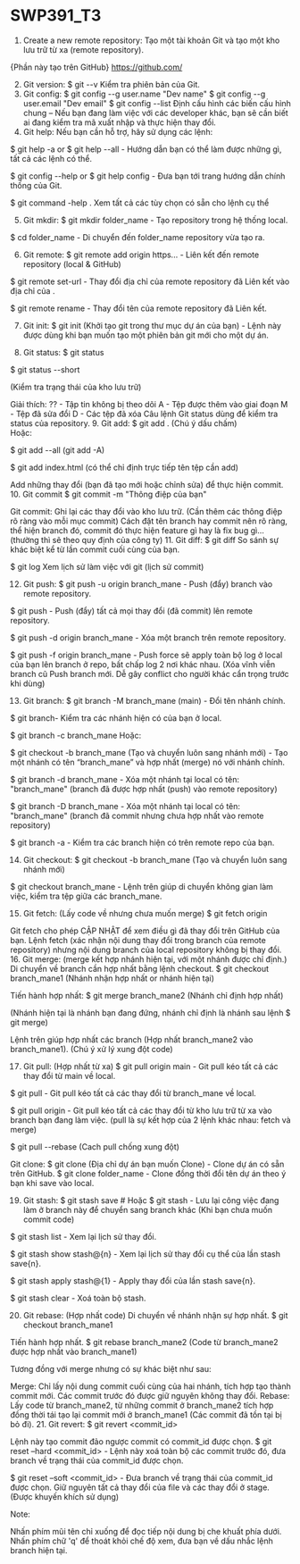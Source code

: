 # SWP391_T3

1. Create a new remote repository:
   Tạo một tài khoản Git và tạo một kho lưu trữ từ xa (remote repository).

{Phần này tạo trên GitHub} https://github.com/

2. Git version:
   $ git --v
   Kiểm tra phiên bản của Git.
3. Git config:
   $ git config --g user.name "Dev name"
   $ git config --g user.email "Dev email"
   $ git config --list
   Định cấu hình các biến cấu hình chung – Nếu bạn đang làm việc với các developer khác, bạn sẽ cần biết ai đang kiểm tra mã xuất nhập và thực hiện thay đổi.
4. Git help:
   Nếu bạn cần hỗ trợ, hãy sử dụng các lệnh:

$ git help -a or $ git help --all - Hướng dẫn bạn có thể làm được những gì, tất cả các lệnh có thể.

$ git config --help or $ git help config - Đưa bạn tới trang hướng dẫn chính thống của Git.

$ git command -help . Xem tất cả các tùy chọn có sẵn cho lệnh cụ thể

5. Git mkdir:
   $ git mkdir folder_name - Tạo repository trong hệ thống local.

$ cd folder_name - Di chuyển đến folder_name repository vừa tạo ra.

6. Git remote:
   $ git remote add origin https... <url> - Liên kết đến remote repository (local & GitHub)

$ git remote set-url <name> <new url> - Thay đổi địa chỉ của remote repository đã Liên kết vào địa chỉ của <new url>.

$ git remote rename <old> <new> - Thay đổi tên của remote repository đã Liên kết.

7. Git init:
   $ git init (Khởi tạo git trong thư mục dự án của bạn) - Lệnh này được dùng khi bạn muốn tạo một phiên bản git mới cho một dự án.

8. Git status:
   $ git status

$ git status --short

(Kiểm tra trạng thái của kho lưu trữ)

Giải thích:
?? - Tập tin không bị theo dõi
A - Tệp được thêm vào giai đoạn
M - Tệp đã sửa đổi
D - Các tệp đã xóa
Câu lệnh Git status dùng để kiểm tra status của repository. 9. Git add:
$ git add . (Chú ý dấu chấm)  
Hoặc:

$ git add --all (git add -A)

$ git add index.html (có thể chỉ định trực tiếp tên tệp cần add)

Add những thay đổi (bạn đã tạo mới hoặc chỉnh sửa) để thực hiện commit. 10. Git commit
$ git commit -m "Thông điệp của bạn"

Git commit: Ghi lại các thay đổi vào kho lưu trữ. (Cần thêm các thông điệp rõ ràng vào mỗi mục commit)
Cách đặt tên branch hay commit nên rõ ràng, thể hiện branch đó, commit đó thực hiện feature gì hay là fix bug gì... (thường thì sẽ theo quy định của công ty) 11. Git diff:
$ git diff So sánh sự khác biệt kể từ lần commit cuối cùng của bạn.

$ git log Xem lịch sử làm việc với git (lịch sử commit)

12. Git push:
    $ git push -u origin branch_mane - Push (đẩy) branch vào remote repository.

$ git push - Push (đẩy) tất cả mọi thay đổi (đã commit) lên remote repository.

$ git push -d origin branch_mane - Xóa một branch trên remote repository.

$ git push -f origin branch_mane - Push force sẽ apply toàn bộ log ở local của bạn lên branch ở repo, bất chấp log 2 nơi khác nhau. (Xóa vĩnh viễn branch cũ Push branch mới. Dễ gây conflict cho người khác cẩn trọng trước khi dùng)

13. Git branch:
    $ git branch -M branch_mane (main) - Đổi tên nhánh chính.

$ git branch- Kiểm tra các nhánh hiện có của bạn ở local.

$ git branch -c branch_mane Hoặc:

$ git checkout -b branch_mane (Tạo và chuyển luôn sang nhánh mới) - Tạo một nhánh có tên “branch_mane” và hợp nhất (merge) nó với nhánh chính.

$ git branch -d branch_mane - Xóa một nhánh tại local có tên: "branch_mane" (branch đã được hợp nhất (push) vào remote repository)

$ git branch -D branch_mane - Xóa một nhánh tại local có tên: "branch_mane" (branch đã commit nhưng chưa hợp nhất vào remote repository)

$ git branch -a - Kiểm tra các branch hiện có trên remote repo của bạn.

14. Git checkout:
    $ git checkout -b branch_mane (Tạo và chuyển luôn sang nhánh mới)

$ git checkout branch_mane - Lệnh trên giúp di chuyển không gian làm việc, kiểm tra tệp giữa các branch_mane.

15. Git fetch: (Lấy code về nhưng chưa muốn merge)
    $ git fetch origin

Git fetch cho phép CẬP NHẬT để xem điều gì đã thay đổi trên GitHub của bạn.
Lệnh fetch (xác nhận nội dung thay đổi trong branch của remote repository) nhưng nội dung branch của local repository không bị thay đổi. 16. Git merge: (merge kết hợp nhánh hiện tại, với một nhánh được chỉ định.)
Di chuyển về branch cần hợp nhất bằng lệnh checkout.
$ git checkout branch_mane1 (Nhánh nhận hợp nhất or nhánh hiện tại)

Tiến hành hợp nhất:
$ git merge branch_mane2 (Nhánh chỉ định hợp nhất)

(Nhánh hiện tại là nhánh bạn đang đứng, nhánh chỉ định là nhánh sau lệnh $ git merge)

Lệnh trên giúp hợp nhất các branch (Hợp nhất branch_mane2 vào branch_mane1). (Chú ý xử lý xung đột code)

17. Git pull: (Hợp nhất từ xa)
    $ git pull origin main - Git pull kéo tất cả các thay đổi từ main về local.

$ git pull - Git pull kéo tất cả các thay đổi từ branch_mane về local.

$ git pull origin - Git pull kéo tất cả các thay đổi từ kho lưu trữ từ xa vào branch bạn đang làm việc. (pull là sự kết hợp của 2 lệnh khác nhau: fetch và merge)

$ git pull --rebase (Cach pull chống xung đột)

Git clone:
$ git clone <url> (Địa chỉ dự án bạn muốn Clone) - Clone dự án có sẵn trên GitHub. $ git clone <url> folder_name - Clone đồng thời đổi tên dự án theo ý bạn khi save vào local.

19. Git stash:
    $ git stash save # Hoặc $ git stash - Lưu lại công việc đang làm ở branch này để chuyển sang branch khác (Khi bạn chưa muốn commit code)

$ git stash list - Xem lại lịch sử thay đổi.

$ git stash show stash@{n} - Xem lại lịch sử thay đổi cụ thể của lần stash save{n}.

$ git stash apply stash@{1} - Apply thay đổi của lần stash save{n}.

$ git stash clear - Xoá toàn bộ stash.

20. Git rebase: (Hợp nhất code)
    Di chuyển về nhánh nhận sự hợp nhất.
    $ git checkout branch_mane1

Tiến hành hợp nhất.
$ git rebase branch_mane2 (Code từ branch_mane2 được hợp nhất vào branch_mane1)

Tương đồng với merge nhưng có sự khác biệt như sau:

Merge: Chỉ lấy nội dung commit cuối cùng của hai nhánh, tích hợp tạo thành commit mới. Các commit trước đó được giữ nguyên không thay đổi.
Rebase: Lấy code từ branch_mane2, từ những commit ở branch_mane2 tích hợp đồng thời tái tạo lại commit mới ở branch_mane1 (Các commit đã tồn tại bị bỏ đi). 21. Git revert:
$ git revert <commit_id>

Lệnh này tạo commit đảo ngược commit có commit_id được chọn.
$ git reset –hard <commit_id> - Lệnh này xoá toàn bộ các commit trước đó, đưa branch về trạng thái của commit_id được chọn.

$ git reset –soft <commit_id> - Đưa branch về trạng thái của commit_id được chọn. Giữ nguyên tất cả thay đổi của file và các thay đổi ở stage. (Được khuyến khích sử dụng)

Note:

Nhấn phím mũi tên chỉ xuống để đọc tiếp nội dung bị che khuất phía dưới.
Nhấn phím chữ 'q' để thoát khỏi chế độ xem, đưa bạn về dấu nhắc lệnh branch hiện tại.
